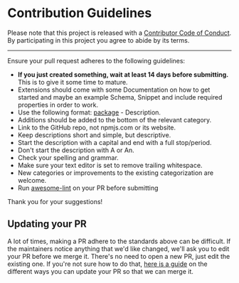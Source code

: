 # Contribution Guidelines

Please note that this project is released with a
[Contributor Code of Conduct](code-of-conduct.md). By participating in this
project you agree to abide by its terms.

---

Ensure your pull request adheres to the following guidelines:

- **If you just created something, wait at least 14 days before submitting.** This is to give it some time to mature.
- Extensions should come with some Documentation on how to get started and maybe an example Schema, Snippet and include required properties in order to work.
- Use the following format: [package](link) - Description.
- Additions should be added to the bottom of the relevant category.
- Link to the GitHub repo, not npmjs.com or its website.
- Keep descriptions short and simple, but descriptive.
- Start the description with a capital and end with a full stop/period.
- Don't start the description with A or An.
- Check your spelling and grammar.
- Make sure your text editor is set to remove trailing whitespace.
- New categories or improvements to the existing categorization are welcome.
- Run [awesome-lint](https://github.com/sindresorhus/awesome-lint) on your PR before submitting

Thank you for your suggestions!


## Updating your PR

A lot of times, making a PR adhere to the standards above can be difficult.
If the maintainers notice anything that we'd like changed, we'll ask you to
edit your PR before we merge it. There's no need to open a new PR, just edit
the existing one. If you're not sure how to do that,
[here is a guide](https://github.com/RichardLitt/knowledge/blob/master/github/amending-a-commit-guide.md)
on the different ways you can update your PR so that we can merge it.

